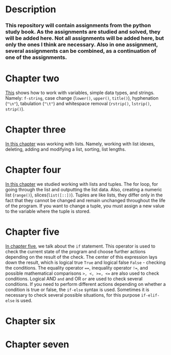 # Description

### This repository will contain assignments from the python study book. As the assignments are studied and solved, they will be added here. Not all assignments will be added here, but only the ones I think are necessary. Also in one assignment, several assignments can be combined, as a continuation of one of the assignments.

# Chapter two

[This](https://github.com/goryay/study-python/tree/main/chap_2) shows how to work with variables, simple data types, and
strings. Namely: `f-string`, case change (`lower()`, `upper()`, `title()`), hyphenation (`"\n"`), tabulation (`"\t"`)
and whitespace removal (`rstrip()`, `lstrip()`, `strip()`).

# Chapter three

[In this chapter](https://github.com/goryay/study-python/tree/main/chap_3) was working with lists. Namely, working with
list idexes, deleting, adding and modifying a list, sorting, list lengths.

# Chapter four

[In this chapter](https://github.com/goryay/study-python/tree/main/chap_4) we studied working with lists and tuples.
The for loop, for going through the list and outputting the list data. Also, creating a numeric list (`range()`),
slices(`list([::])`).
Tuples are like lists, they differ only in the fact that they cannot be changed and remain unchanged throughout the life
of the program. If you want to change a tuple, you must assign a new value to the variable where the tuple is stored.

# Chapter five

[In chapter five](https://github.com/goryay/study-python/tree/main/chap_5), we talk about the `if` statement. This
operator is used to check the current state of the program and choose further actions depending on the result of the
check. The center of this expression lays down the result, which is logical true `True` and logical false `False` -
checking the conditions. The equality operator `==`, inequality operator `!=`, and possible mathematical
comparisons `>, <, >=, <=` are also used to check conditions. Logical AND `and` and OR `or` are used to check several
conditions.
If you need to perform different actions depending on whether a condition is true or false, the `if-else` syntax is
used. Sometimes it is necessary to check several possible situations, for this purpose `if-elif-else` is used.

# Chapter six

# Chapter seven
